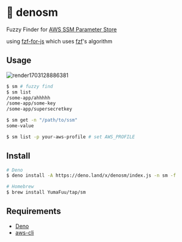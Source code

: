 # 🦖 denosm

Fuzzy Finder for
[AWS SSM Parameter Store](https://docs.aws.amazon.com/systems-manager/latest/userguide/systems-manager-parameter-store.html)

using [fzf-for-js](https://github.com/ajitid/fzf-for-js?tab=readme-ov-file)
which uses [fzf](https://github.com/junegunn/fzf)'s algorithm

## Usage

![render1703128886381](https://github.com/YumaFuu/denosm/assets/32477095/4b0a25a6-8050-42c1-81f9-08a0b9efcaac)



```bash
$ sm # fuzzy find
$ sm list
/some-app/ahhhhh
/some-app/some-key
/some-app/supersecretkey

$ sm get -n "/path/to/ssm"
some-value

$ sm list -p your-aws-profile # set AWS_PROFILE
```

## Install

```bash
# Deno
$ deno install -A https://deno.land/x/denosm/index.js -n sm -f

# Homebrew
$ brew install YumaFuu/tap/sm
```

## Requirements

- [Deno](https://deno.com)
- [aws-cli](https://aws.amazon.com/cli/)
